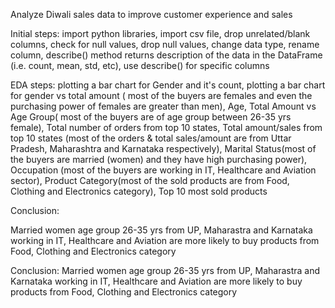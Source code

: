 Analyze Diwali sales data to improve customer experience and sales

Initial steps:
import python libraries,
import csv file,
drop unrelated/blank columns,
check for null values,
drop null values,
change data type,
rename column,
describe() method returns description of the data in the DataFrame (i.e. count, mean, std, etc),
use describe() for specific columns

EDA steps:
plotting a bar chart for Gender and it's count,
plotting a bar chart for gender vs total amount ( most of the buyers are females and even the purchasing power of females are greater than men),
Age,
Total Amount vs Age Group( most of the buyers are of age group between 26-35 yrs female),
Total number of orders from top 10 states,
Total amount/sales from top 10 states (most of the orders & total sales/amount are from Uttar Pradesh, Maharashtra and Karnataka respectively),
Marital Status(most of the buyers are married (women) and they have high purchasing power),
Occupation (most of the buyers are working in IT, Healthcare and Aviation sector),
Product Category(most of the sold products are from Food, Clothing and Electronics category),
Top 10 most sold products 

Conclusion:

Married women age group 26-35 yrs from UP, Maharastra and Karnataka working in IT, Healthcare and Aviation are more likely to buy products from Food, Clothing and Electronics category






Conclusion:
Married women age group 26-35 yrs from UP, Maharastra and Karnataka working in IT, Healthcare and Aviation are more likely to buy products from Food, Clothing and Electronics category
